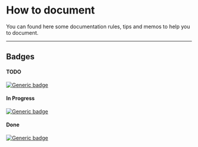 # How to document

You can found here some documentation rules, tips and memos to help you to document.

---

## Badges
#### TODO
[![Generic badge](https://img.shields.io/badge/TODO-b71c1c.svg)](https://shields.io/)

#### In Progress
[![Generic badge](https://img.shields.io/badge/In%20Progress-ff9100.svg)](https://shields.io/)

#### Done
[![Generic badge](https://img.shields.io/badge/Done-1b5e20.svg)](https://shields.io/)
